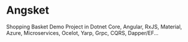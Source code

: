 # Angsket
Shopping Basket Demo Project in Dotnet Core, Angular, RxJS, Material, Azure, Microservices, Ocelot, Yarp, Grpc, CQRS, Dapper/EF...
